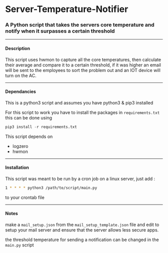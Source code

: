 

# Server-Temperature-Notifier

### A Python script that takes the servers core temperature and notify when it surpasses a certain threshold

---

#### Description

This script uses hwmon to capture all the core temperatures, then calculate their average and compare it to a certain threshold, if it was higher an email will be sent to the employees to sort the problem out and an IOT device will turn on the AC.

---

#### Dependancies

This is a python3 script and assumes you have python3 & pip3 installed

For this script to work you have to install the packages in `requirements.txt` this can be done using

```python
pip3 install -r requirements.txt
```

This script depends on

- logzero
- hwmon

---

#### Installation 

This script was meant to be run by a cron job on a linux server, just add :

```bash
1 * * * * python3 /path/to/script/main.py
```

to your crontab file

---

#### Notes

make a `mail_setup.json` from the `mail_setup_template.json` file and edit to setup your mail server and ensure that the server allows less secure apps.

the threshold temperature for sending a notification can be changed in the `main.py` script

